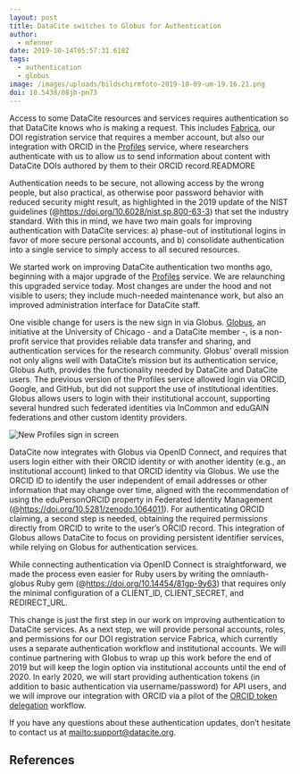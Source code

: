 ```yaml
---
layout: post
title: DataCite switches to Globus for Authentication
author:
  - mfenner
date: 2019-10-14T05:57:31.618Z
tags:
  - authentication
  - globus
image: /images/uploads/bildschirmfoto-2019-10-09-um-19.16.21.png
doi: 10.5438/08jb-pn73
---
```

Access to some DataCite resources and services requires authentication so that DataCite knows who is making a request. This includes [Fabrica](https://doi.datacite.org/), our DOI registration service that requires a member account, but also our integration with ORCID in the [Profiles](https://profiles.datacite.org) service, where researchers authenticate with us to allow us to send information about content with DataCite DOIs authored by them to their ORCID record.READMORE

Authentication needs to be secure, not allowing access by the wrong people, but also practical, as otherwise poor password behavior with reduced security might result, as highlighted in the 2019 update of the NIST guidelines (@https://doi.org/10.6028/nist.sp.800-63-3) that set the industry standard. With this in mind, we have two main goals for improving authentication with DataCite services: a) phase-out of institutional logins in favor of more secure personal accounts, and b) consolidate authentication into a single service to simply access to all secured resources.

We started work on improving DataCite authentication two months ago, beginning with a major upgrade of the [Profiles](https://profiles.datacite.org) service. We are relaunching this upgraded service today. Most changes are under the hood and not visible to users; they include much-needed maintenance work, but also an improved administration interface for DataCite staff. 

One visible change for users is the new sign in via Globus. [Globus](https://www.globus.org/), an initiative at the University of Chicago - and a DataCite member -, is a non-profit service that provides reliable data transfer and sharing, and authentication services for the research community. Globus’ overall mission not only aligns well with DataCite’s mission but its authentication service, Globus Auth, provides the functionality needed by DataCite and DataCite users. The previous version of the Profiles service allowed login via ORCID, Google, and GitHub, but did not support the use of institutional identities. Globus allows users to login with their institutional account, supporting several hundred such federated identities via InCommon and eduGAIN federations and other custom identity providers. 

![New Profiles sign in screen](/images/uploads/bildschirmfoto-2019-10-09-um-19.16.21.png)

DataCite now integrates with Globus via OpenID Connect, and requires that users login either with their ORCID identity or with another identity (e.g., an institutional account) linked to that ORCID identity via Globus. We use the ORCID ID to identify the user independent of email addresses or other information that may change over time, aligned with the recommendation of using the eduPersonORCID property in Federated Identity Management (@https://doi.org/10.5281/zenodo.1064011). For authenticating ORCID claiming, a second step is needed, obtaining the required permissions directly from ORCID to write to the user’s ORCID record. This integration of Globus allows DataCite to focus on providing persistent identifier services, while relying on Globus for authentication services.

While connecting authentication via OpenID Connect is straightforward, we made the process even easier for Ruby users by writing the omniauth-globus Ruby gem (@https://doi.org/10.14454/81gp-9y63) that requires only the minimal configuration of a CLIENT_ID, CLIENT_SECRET, and REDIRECT_URL.

This change is just the first step in our work on improving authentication to DataCite services. As a next step, we will provide personal accounts, roles, and permissions for our DOI registration service Fabrica, which currently uses a separate authentication workflow and institutional accounts. We will continue partnering with Globus to wrap up this work before the end of 2019 but will keep the login option via institutional accounts until the end of 2020. In early 2020, we will start providing authentication tokens (in addition to basic authentication via username/password) for API users, and we will improve our integration with ORCID via a pilot of the [ORCID token delegation](https://members.orcid.org/service-provider-workflow) workflow. 

If you have any questions about these authentication updates, don’t hesitate to contact us at <mailto:support@datacite.org>.

## References
